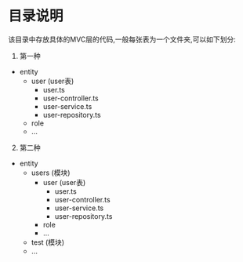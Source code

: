 # 目录说明

该目录中存放具体的MVC层的代码,一般每张表为一个文件夹,可以如下划分:

1. 第一种

* entity
    * user (user表)
        * user.ts
        * user-controller.ts
        * user-service.ts
        * user-repository.ts
    * role
    * ...

2. 第二种

* entity
    * users (模块)
        * user (user表)
            * user.ts
            * user-controller.ts
            * user-service.ts
            * user-repository.ts
        * role
        * ...
    * test (模块)
    * ...
    
